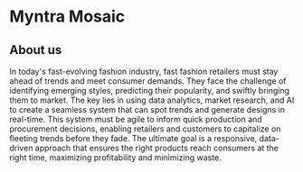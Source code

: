 # Myntra Mosaic

## About us

In today's fast-evolving fashion industry, fast fashion retailers must stay ahead of trends and meet consumer demands. They face the challenge of identifying emerging styles, predicting their popularity, and swiftly bringing them to market. The key lies in using data analytics, market research, and AI to create a seamless system that can spot trends and generate designs in real-time. This system must be agile to inform quick production and procurement decisions, enabling retailers and customers to capitalize on fleeting trends before they fade. The ultimate goal is a responsive, data-driven approach that ensures the right products reach consumers at the right time, maximizing profitability and minimizing waste.

